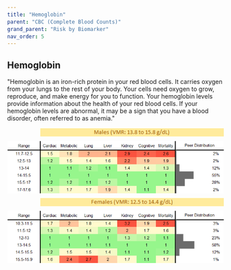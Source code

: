 ```yaml
---
title: "Hemoglobin"
parent: "CBC (Complete Blood Counts)"
grand_parent: "Risk by Biomarker"
nav_order: 5
---
```



## Hemoglobin


"Hemoglobin is an iron-rich protein in your red blood cells. It carries oxygen from your lungs to the rest of your body. Your cells need oxygen to grow, reproduce, and make energy for you to function. Your hemoglobin levels provide information about the health of your red blood cells. If your hemoglobin levels are abnormal, it may be a sign that you have a blood disorder, often referred to as anemia."

<div style="display: flex; flex-direction: column; gap: 10px;">

  <img src="/assets/images/vmrbiomarker_hemoglobin__male.png" alt="Hemoglobin VMR Male" style="margin-left: 15%">
  <img src="/assets/images/rr_hemoglobin__male.png" alt="Hemoglobin RR Male">

  <img src="/assets/images/vmrbiomarker_hemoglobin__female.png" alt="Hemoglobin VMR Female" style="margin-left: 15%; ">
  <img src="/assets/images/rr_hemoglobin__female.png" alt="Hemoglobin RR Female">

</div>



